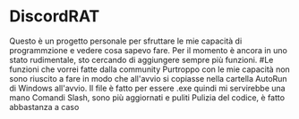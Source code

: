 # DiscordRAT
Questo è un progetto personale per sfruttare le mie capacità di programmzione e vedere cosa sapevo fare.
Per il momento è ancora in uno stato rudimentale, sto cercando di aggiungere sempre più funzioni.
#Le funzioni che vorrei fatte dalla community
Purtroppo con le mie capacità non sono riuscito a fare in modo che all'avvio si copiasse nella cartella AutoRun di Windows all'avvio. Il file è fatto per essere .exe quindi mi servirebbe una mano
Comandi Slash, sono più aggiornati e puliti
Pulizia del codice, è fatto abbastanza a caso 
